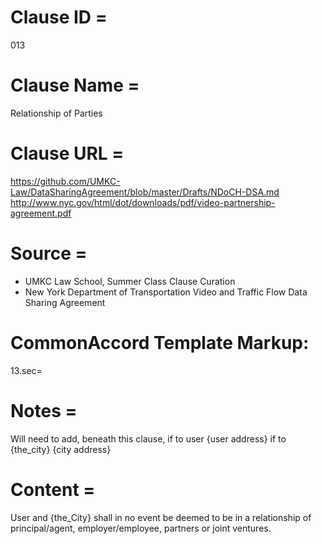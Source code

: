 # Clause ID = 
013


# Clause Name = 
Relationship of Parties 

# Clause URL = 
https://github.com/UMKC-Law/DataSharingAgreement/blob/master/Drafts/NDoCH-DSA.md
http://www.nyc.gov/html/dot/downloads/pdf/video-partnership-agreement.pdf

# Source = 
* UMKC Law School, Summer Class Clause Curation
* New York Department of Transportation Video and Traffic Flow Data Sharing Agreement

# CommonAccord Template Markup:   
13.sec=

# Notes = 
Will need to add, beneath this clause, if to user {user address} if to {the_city} {city address}


# Content = 
User and {the_City} shall in no event be deemed to be in a relationship of principal/agent, employer/employee, partners or joint ventures.
